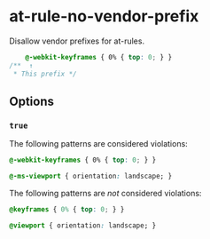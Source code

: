 # at-rule-no-vendor-prefix

Disallow vendor prefixes for at-rules.

```css
    @-webkit-keyframes { 0% { top: 0; } }
/**  ↑
 * This prefix */
```

## Options

### `true`

The following patterns are considered violations:

```css
@-webkit-keyframes { 0% { top: 0; } }
```

```css
@-ms-viewport { orientation: landscape; }
```

The following patterns are *not* considered violations:

```css
@keyframes { 0% { top: 0; } }
```

```css
@viewport { orientation: landscape; }
```
